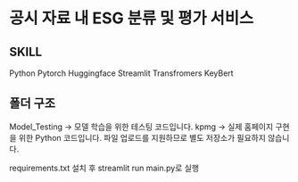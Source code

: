 # 공시 자료 내 ESG 분류 및 평가 서비스

## SKILL
Python
Pytorch
Huggingface
Streamlit
Transfromers
KeyBert

## 폴더 구조 
Model_Testing -> 모델 학습을 위한 테스팅 코드입니다.
kpmg -> 실제 홈페이지 구현을 위한 Python 코드입니다.
파일 업로드를 지원하므로 별도 저장소가 필요하지 않습니다.


requirements.txt 설치 후 streamlit run main.py로 실행
